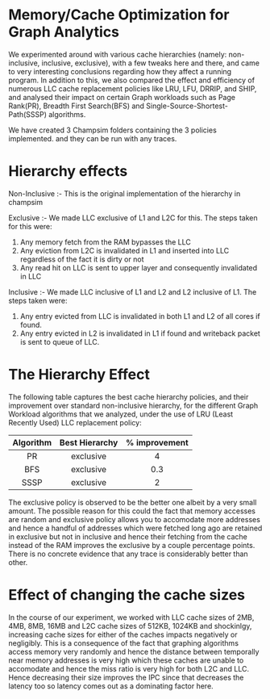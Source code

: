 # Memory/Cache Optimization for Graph Analytics

We experimented around with various cache hierarchies (namely: non-inclusive, inclusive, exclusive), with a few tweaks here and there, and came to very interesting
conclusions regarding how they affect a running program.
In addition to this, we also compared the effect and efficiency of numerous LLC cache replacement policies like LRU, LFU, DRRIP, and SHIP, and analysed their impact
on certain Graph workloads such as Page Rank(PR), Breadth First Search(BFS) and Single-Source-Shortest-Path(SSSP) algorithms.

We have created 3 Champsim folders containing the 3 policies implemented.  and they can be run with any traces.


# Hierarchy effects

Non-Inclusive :- This is the original implementation of the hierarchy in champsim

Exclusive :- We made LLC exclusive of L1 and L2C for this. The steps taken for this were:
  1. Any memory fetch from the RAM bypasses the LLC 
  2. Any eviction from L2C is invalidated in L1 and inserted into LLC regardless of the fact it is dirty or not
  3. Any read hit on LLC is sent to upper layer and consequently invalidated in LLC

Inclusive :- We made LLC inclusive of L1 and L2 and L2 inclusive of L1. The steps taken were:
  1. Any entry evicted from LLC is invalidated in both L1 and L2 of all cores if found.
  2. Any entry evicted in L2 is invalidated in L1 if found and writeback packet is sent to queue of LLC.

# The Hierarchy Effect

The following table captures the best cache hierarchy policies, and their improvement over standard non-inclusive hierarchy, for the different Graph Workload
algorithms that we analyzed, under the use of LRU (Least Recently Used) LLC replacement policy:

| Algorithm | Best Hierarchy | % improvement |
| :-----: | :-----: | :-----: |
| PR   | exclusive | 4 |
| BFS  | exclusive | 0.3 |
| SSSP | exclusive | 2 |

The exclusive policy is observed to be the better one albeit by a very small amount. The possible reason for this could the fact that memory accesses are random and 
exclusive policy allows you to accomodate more addresses and hence a handful of addresses which were fetched long ago are retained in exclusive but not in inclusive 
and hence their fetching from the cache instead of the RAM improves the exclusive by a couple percentage points. There is no concrete evidence that any trace is 
considerably better than other.

# Effect of changing the cache sizes

In the course of our experiment, we worked with LLC cache sizes of 2MB, 4MB, 8MB, 16MB and L2C cache sizes of 512KB, 1024KB and shockinlgy, increasing cache sizes
for either of the caches impacts negatively or negligibly. This is a consequence of the fact that graphing algorithms access memory very randomly and hence the distance 
between temporally near memory addresses is very high which these caches are unable to accomodate and hence the miss ratio is very high for both L2C and LLC. Hence decreasing 
their size improves the IPC since that decreases the latency too so latency comes out as a dominating factor here.
